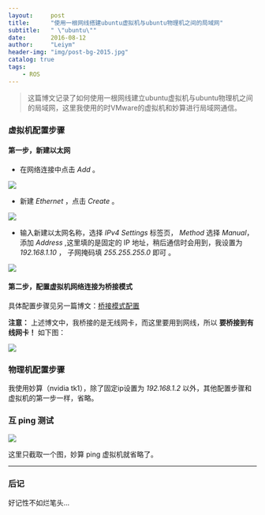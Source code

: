```yaml
---
layout:     post
title:      "使用一根网线搭建ubuntu虚拟机与ubuntu物理机之间的局域网"
subtitle:   " \"ubuntu\""
date:       2016-08-12
author:     "Leiym"
header-img: "img/post-bg-2015.jpg"
catalog: true
tags:
    - ROS
---
```


> 这篇博文记录了如何使用一根网线建立ubuntu虚拟机与ubuntu物理机之间的局域网，这里我使用的时VMware的虚拟机和妙算进行局域网通信。

### 虚拟机配置步骤

#### 第一步，新建以太网

* 在网络连接中点击 *Add* 。

<img src="http://leiym.com/img/in-post/post-ros/network1.png"/>

* 新建 *Ethernet* ，点击 *Create* 。

<img src="http://leiym.com/img/in-post/post-ros/network2.png"/>

* 输入新建以太网名称，选择 *IPv4 Settings* 标签页， *Method* 选择 *Manual*，添加 *Address* ,这里填的是固定的 IP 地址，稍后通信时会用到，我设置为 *192.168.1.10* ， 子网掩码填 *255.255.255.0* 即可 。

<img src="http://leiym.com/img/in-post/post-ros/network3.png"/>

#### 第二步，配置虚拟机网络连接为桥接模式

具体配置步骤见另一篇博文：[桥接模式配置](http://leiym.com/2016/08/09/Q&A/#qvmware)

**注意：** 上述博文中，我桥接的是无线网卡，而这里要用到网线，所以 **要桥接到有线网卡！** 如下图：

<img src="http://leiym.com/img/in-post/post-ros/network_bridge.png"/>

### 物理机配置步骤

我使用妙算（nvidia tk1），除了固定ip设置为 *192.168.1.2* 以外，其他配置步骤和虚拟机的第一步一样，省略。

### 互 ping 测试

<img src="http://leiym.com/img/in-post/post-ros/network_ping.png"/>

这里只截取一个图，妙算 ping 虚拟机就省略了。

---

### 后记

好记性不如烂笔头...
